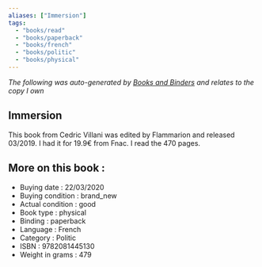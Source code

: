 ```yaml
---
aliases: ["Immersion"] 
tags: 
  - "books/read" 
  - "books/paperback" 
  - "books/french"
  - "books/politic"
  - "books/physical"
---
```


_The following was auto-generated by [Books and Binders](Books%20and%20Binders.md) and relates to the copy I own_
## Immersion
This book from Cedric Villani was edited by Flammarion  and released 03/2019. I had it for 19.9€ from Fnac. I read the 470 pages.

## More on this book :
- Buying date : 22/03/2020
- Buying condition : brand_new
- Actual condition : good
- Book type : physical
- Binding : paperback
- Language : French
- Category : Politic
- ISBN : 9782081445130
- Weight in grams : 479
